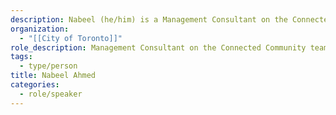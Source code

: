 ```yaml
---
description: Nabeel (he/him) is a Management Consultant on the Connected Community team in the Technology Services Division at the City of Toronto. His work focuses on the City's Digital Infrastructure Strategic Framework and initiatives to advance data governance at the City.
organization:
  - "[[City of Toronto]]"
role_description: Management Consultant on the Connected Community team in the Technology Services Division
tags:
  - type/person
title: Nabeel Ahmed
categories:
  - role/speaker
---
```

